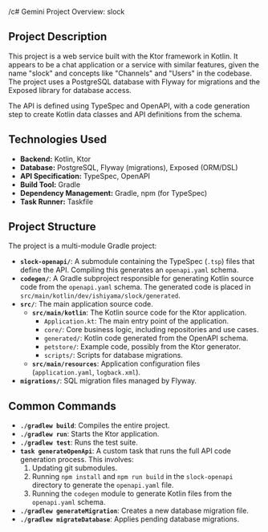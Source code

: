 /c# Gemini Project Overview: slock

## Project Description

This project is a web service built with the Ktor framework in Kotlin. It appears to be a chat application or a service
with similar features, given the name "slock" and concepts like "Channels" and "Users" in the codebase. The project uses
a PostgreSQL database with Flyway for migrations and the Exposed library for database access.

The API is defined using TypeSpec and OpenAPI, with a code generation step to create Kotlin data classes and API
definitions from the schema.

## Technologies Used

- **Backend:** Kotlin, Ktor
- **Database:** PostgreSQL, Flyway (migrations), Exposed (ORM/DSL)
- **API Specification:** TypeSpec, OpenAPI
- **Build Tool:** Gradle
- **Dependency Management:** Gradle, npm (for TypeSpec)
- **Task Runner:** Taskfile

## Project Structure

The project is a multi-module Gradle project:

- **`slock-openapi/`**: A submodule containing the TypeSpec (`.tsp`) files that define the API. Compiling this generates
  an `openapi.yaml` schema.
- **`codegen/`**: A Gradle subproject responsible for generating Kotlin source code from the `openapi.yaml` schema. The
  generated code is placed in `src/main/kotlin/dev/ishiyama/slock/generated`.
- **`src/`**: The main application source code.
    - **`src/main/kotlin`**: The Kotlin source code for the Ktor application.
        - `Application.kt`: The main entry point of the application.
        - `core/`: Core business logic, including repositories and use cases.
        - `generated/`: Kotlin code generated from the OpenAPI schema.
        - `petstore/`: Example code, possibly from the Ktor generator.
        - `scripts/`: Scripts for database migrations.
    - **`src/main/resources`**: Application configuration files (`application.yaml`, `logback.xml`).
- **`migrations/`**: SQL migration files managed by Flyway.

## Common Commands

- **`./gradlew build`**: Compiles the entire project.
- **`./gradlew run`**: Starts the Ktor application.
- **`./gradlew test`**: Runs the test suite.
- **`task generateOpenApi`**: A custom task that runs the full API code generation process. This involves:
    1. Updating git submodules.
    2. Running `npm install` and `npm run build` in the `slock-openapi` directory to generate the `openapi.yaml` file.
    3. Running the `codegen` module to generate Kotlin files from the `openapi.yaml` schema.
- **`./gradlew generateMigration`**: Creates a new database migration file.
- **`./gradlew migrateDatabase`**: Applies pending database migrations.
